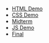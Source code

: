 <ul>
  <li><a href="html_demo">HTML Demo</a></li>
  <li><a href="css_demo">CSS Demo</a></li>
  <li><a href="midterm">Midterm</a></li>
  <li><a href="js_demo">JS Demo</a></li>
  <li><a href="final">Final</a></li>
</ul>
